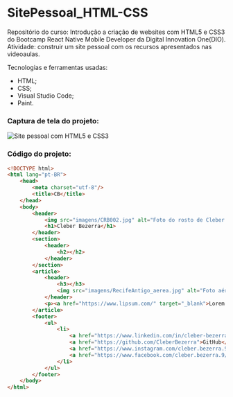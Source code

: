 # SitePessoal_HTML-CSS
Repositório do curso: Introdução a criação de websites com HTML5 e CSS3 do Bootcamp React Native Mobile Developer da Digital Innovation One(DIO). Atividade: construir um site pessoal com os recursos apresentados nas videoaulas.

Tecnologias e ferramentas usadas:
- HTML;
- CSS;
- Visual Studio Code;
- Paint.

### Captura de tela do projeto:

![Site pessoal com HTML5 e CSS3](https://i.imgur.com/E6dxPKS.png "Site pessoal com HTML5 e CSS3")

### Código do projeto:
```html
<!DOCTYPE html>
<html lang="pt-BR">
    <head>
        <meta charset="utf-8"/>
        <title>CB</title>
    </head>
    <body>
        <header>
            <img src="imagens/CRB002.jpg" alt="Foto do rosto de Cleber Bezerra com o escudo do Sport Club do Recife no canto superior direito">
            <h1>Cleber Bezerra</h1>
        </header>
        <section>
            <header>
                <h2></h2>
            </header>
        </section>
        <article>
            <header>
                <h3></h3>
                <img src="imagens/RecifeAntigo_aerea.jpg" alt="Foto aérea do Recife Antigo">
            </header>
            <p><a href="https://www.lipsum.com/" target="_blank">Lorem ipsum</a> dolor sit amet, consectetur adipiscing elit. Quisque finibus ac nisi id molestie. Morbi elit sapien, congue eu laoreet nec, eleifend sit amet ante. Donec facilisis vitae sem faucibus lobortis. Donec molestie urna ac erat posuere fringilla. Duis in ultricies urna. Sed vehicula sed purus nec fermentum. Phasellus est est, accumsan ac semper ut, tincidunt in turpis. Maecenas non mollis quam, sed convallis nunc. Cras fermentum justo justo, at blandit sem euismod id. Quisque eget semper nibh. Maecenas eu ex nec ante rutrum euismod. <a href="mailto:cleber.bezerra@ymail.com" target="_blank">cleber.bezerra@ymail.com</a></p>
        </article>
        <footer>
            <ul>
                <li>
                    <a href="https://www.linkedin.com/in/cleber-bezerra-17387339/">Linkedin</a>
                    <a href="https://github.com/CleberBezerra">GitHub</a>
                    <a href="https://www.instagram.com/cleber.bezerra.9/">Instagram</a>
                    <a href="https://www.facebook.com/cleber.bezerra.9/">Facebook</a>
                </li>
            </ul>
        </footer>
    </body>
</html>
```
